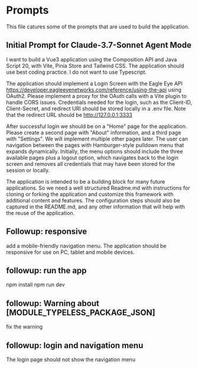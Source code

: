 # Prompts

This file catures some of the prompts that are used to build the application. 

## Initial Prompt for Claude-3.7-Sonnet Agent Mode

I want to build a Vue3 application using the Composition API and Java Script 20, with Vite, Pinia Store and Tailwind CSS. 
The application should use best coding practice. I do not want to use Typescript. 

The application should implement a Login Screen with the Eagle Eye API https://developer.eagleeyenetworks.com/reference/using-the-api using OAuth2.
Please implement a proxy for the OAuth calls with a Vite plugin to handle CORS issues. Credentials needed for the login, such as the Client-ID, 
Client-Secret, and redirect URI should be stored locally in a .env file. Note that the redirect URL should be http://127.0.0.1:3333

After successful login we should be on a "Home" page for the application. Please create a second page with "About" information,
and a third page with "Settings". 
We will implement multiple other pages later. The user can navigation 
between the pages with Hamburger-style pulldown menu that expands dynamically. Initially, the menu options should include the 
three available pages plus a logout option, which navigates back to the login screen and removes all credentials that may have been 
stored for the session or locally.

The application is intended to be a building block for many future applications. So we need a well structured Readme.md with instructions for 
cloning or forking the application and customize this framework with additional content and features. The configuration steps should also 
be captured in the README.md, and any other information that will help with the reuse of the application. 

## Followup: responsive
add a mobile-friendly navigation menu. The application should be responsive for use on PC, tablet and mobile devices. 

## followup: run the app
npm install
npm run dev

## followup: Warning about [MODULE_TYPELESS_PACKAGE_JSON]
fix the warning

## followup: login and navigation menu
The login page should not show the navigation menu